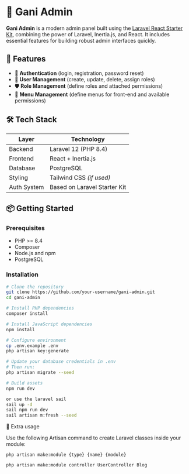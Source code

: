 # 🚀 Gani Admin

**Gani Admin** is a modern admin panel built using the [Laravel React Starter Kit](https://github.com/your-starter-kit-link), combining the power of Laravel, Inertia.js, and React. It includes essential features for building robust admin interfaces quickly.

## 🧩 Features

- 🔐 **Authentication**  (login, registration, password reset)
- 👥 **User Management** (create, update, delete, assign roles)
- 🛡 **Role Management** (define roles and attached permissions)
- 🎯 **Menu Management** (define menus for front-end and available permissions)

## 🛠️ Tech Stack

| Layer         | Technology                |
|---------------|----------------------------|
| Backend       | Laravel 12 (PHP 8.4)       |
| Frontend      | React + Inertia.js         |
| Database      | PostgreSQL                 |
| Styling       | Tailwind CSS *(if used)*   |
| Auth System   | Based on Laravel Starter Kit |

## 📦 Getting Started

### Prerequisites

- PHP >= 8.4
- Composer
- Node.js and npm
- PostgreSQL

### Installation

```bash
# Clone the repository
git clone https://github.com/your-username/gani-admin.git
cd gani-admin

# Install PHP dependencies
composer install

# Install JavaScript dependencies
npm install

# Configure environment
cp .env.example .env
php artisan key:generate

# Update your database credentials in .env
# Then run:
php artisan migrate --seed

# Build assets
npm run dev

or use the laravel sail
sail up -d
sail npm run dev
sail artisan m:fresh --seed

```

🧪 Extra usage

Use the following Artisan command to create Laravel classes inside your module:
```
php artisan make:module {type} {name} {module}

php artisan make:module controller UserController Blog
```
